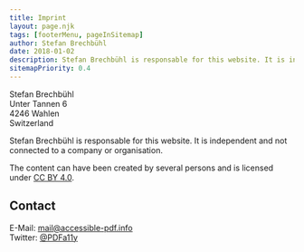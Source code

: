 ```yaml
---
title: Imprint
layout: page.njk
tags: [footerMenu, pageInSitemap]
author: Stefan Brechbühl
date: 2018-01-02
description: Stefan Brechbühl is responsable for this website. It is independent and not connected to a company or organisation.
sitemapPriority: 0.4
---
```


Stefan Brechbühl  
Unter Tannen 6  
4246 Wahlen  
Switzerland

Stefan Brechbühl is responsable for this website. It is independent and not connected to a company or organisation.

The content can have been created by several persons and is licensed under [CC BY 4.0](https://creativecommons.org/licenses/by/4.0/).

## Contact

E-Mail: [mail@accessible-pdf.info](mailto:mail@accessible-pdf.info)  
Twitter: [@PDFa11y](https://twitter.com/PDFa11y)
